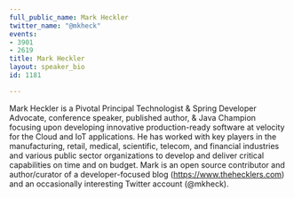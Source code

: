 ```yaml
---
full_public_name: Mark Heckler
twitter_name: "@mkheck"
events:
- 3901
- 2619
title: Mark Heckler
layout: speaker_bio
id: 1181

---
```

Mark Heckler is a Pivotal Principal Technologist & Spring Developer Advocate, conference speaker, published author, & Java Champion focusing upon developing innovative production-ready software at velocity for the Cloud and IoT applications. He has worked with key players in the manufacturing, retail, medical, scientific, telecom, and financial industries and various public sector organizations to develop and deliver critical capabilities on time and on budget. Mark is an open source contributor and author/curator of a developer-focused blog (https://www.thehecklers.com) and an occasionally interesting Twitter account (@mkheck).